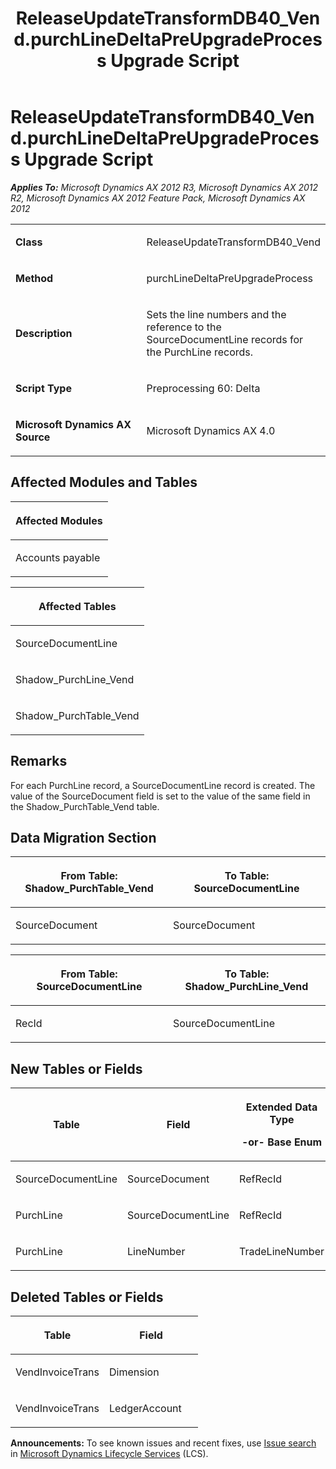 ﻿---
title: ReleaseUpdateTransformDB40_Vend.purchLineDeltaPreUpgradeProcess Upgrade Script
TOCTitle: ReleaseUpdateTransformDB40_Vend.purchLineDeltaPreUpgradeProcess Upgrade Script
ms:assetid: ee7785a1-e6a2-2e5e-badd-c15af9e6705f
ms:mtpsurl: https://msdn.microsoft.com/en-us/library/JJ719975(v=AX.60)
ms:contentKeyID: 49712047
ms.date: 05/18/2015
mtps_version: v=AX.60
---

# ReleaseUpdateTransformDB40\_Vend.purchLineDeltaPreUpgradeProcess Upgrade Script 


_**Applies To:** Microsoft Dynamics AX 2012 R3, Microsoft Dynamics AX 2012 R2, Microsoft Dynamics AX 2012 Feature Pack, Microsoft Dynamics AX 2012_

<table>
<colgroup>
<col style="width: 50%" />
<col style="width: 50%" />
</colgroup>
<tbody>
<tr class="odd">
<td><p><strong>Class</strong></p></td>
<td><p>ReleaseUpdateTransformDB40_Vend</p></td>
</tr>
<tr class="even">
<td><p><strong>Method</strong></p></td>
<td><p>purchLineDeltaPreUpgradeProcess</p></td>
</tr>
<tr class="odd">
<td><p><strong>Description</strong></p></td>
<td><p>Sets the line numbers and the reference to the SourceDocumentLine records for the PurchLine records.</p></td>
</tr>
<tr class="even">
<td><p><strong>Script Type</strong></p></td>
<td><p>Preprocessing 60: Delta</p></td>
</tr>
<tr class="odd">
<td><p><strong>Microsoft Dynamics AX Source</strong></p></td>
<td><p>Microsoft Dynamics AX 4.0</p></td>
</tr>
</tbody>
</table>


## Affected Modules and Tables

<table>
<colgroup>
<col style="width: 100%" />
</colgroup>
<thead>
<tr class="header">
<th><p>Affected Modules</p></th>
</tr>
</thead>
<tbody>
<tr class="odd">
<td><p>Accounts payable</p></td>
</tr>
</tbody>
</table>


<table>
<colgroup>
<col style="width: 100%" />
</colgroup>
<thead>
<tr class="header">
<th><p>Affected Tables</p></th>
</tr>
</thead>
<tbody>
<tr class="odd">
<td><p>SourceDocumentLine</p></td>
</tr>
<tr class="even">
<td><p>Shadow_PurchLine_Vend</p></td>
</tr>
<tr class="odd">
<td><p>Shadow_PurchTable_Vend</p></td>
</tr>
</tbody>
</table>


## Remarks

For each PurchLine record, a SourceDocumentLine record is created. The value of the SourceDocument field is set to the value of the same field in the Shadow\_PurchTable\_Vend table.

## Data Migration Section

<table>
<colgroup>
<col style="width: 50%" />
<col style="width: 50%" />
</colgroup>
<thead>
<tr class="header">
<th><p>From Table: Shadow_PurchTable_Vend</p></th>
<th><p>To Table: SourceDocumentLine</p></th>
</tr>
</thead>
<tbody>
<tr class="odd">
<td><p>SourceDocument</p></td>
<td><p>SourceDocument</p></td>
</tr>
</tbody>
</table>


<table>
<colgroup>
<col style="width: 50%" />
<col style="width: 50%" />
</colgroup>
<thead>
<tr class="header">
<th><p>From Table: SourceDocumentLine</p></th>
<th><p>To Table: Shadow_PurchLine_Vend</p></th>
</tr>
</thead>
<tbody>
<tr class="odd">
<td><p>RecId</p></td>
<td><p>SourceDocumentLine</p></td>
</tr>
</tbody>
</table>


## New Tables or Fields

<table>
<colgroup>
<col style="width: 33%" />
<col style="width: 33%" />
<col style="width: 33%" />
</colgroup>
<thead>
<tr class="header">
<th><p>Table</p></th>
<th><p>Field</p></th>
<th><p>Extended Data Type</p>
<p>-or- Base Enum</p></th>
</tr>
</thead>
<tbody>
<tr class="odd">
<td><p>SourceDocumentLine</p></td>
<td><p>SourceDocument</p></td>
<td><p>RefRecId</p></td>
</tr>
<tr class="even">
<td><p>PurchLine</p></td>
<td><p>SourceDocumentLine</p></td>
<td><p>RefRecId</p></td>
</tr>
<tr class="odd">
<td><p>PurchLine</p></td>
<td><p>LineNumber</p></td>
<td><p>TradeLineNumber</p></td>
</tr>
</tbody>
</table>


## Deleted Tables or Fields

<table>
<colgroup>
<col style="width: 50%" />
<col style="width: 50%" />
</colgroup>
<thead>
<tr class="header">
<th><p>Table</p></th>
<th><p>Field</p></th>
</tr>
</thead>
<tbody>
<tr class="odd">
<td><p>VendInvoiceTrans</p></td>
<td><p>Dimension</p></td>
</tr>
<tr class="even">
<td><p>VendInvoiceTrans</p></td>
<td><p>LedgerAccount</p></td>
</tr>
</tbody>
</table>

  
**Announcements:** To see known issues and recent fixes, use [Issue search](http://go.microsoft.com/fwlink/?linkid=389258) in [Microsoft Dynamics Lifecycle Services](http://go.microsoft.com/fwlink/?linkid=306505) (LCS).


